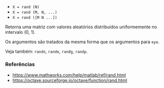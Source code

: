 - `X = rand (N)`
- `X = rand (M, N, ...)`
- `X = rand ([M N ...])`

Retorna uma matriz com valores aleatórios distribuídos uniformemente no
intervalo (0, 1).

Os argumentos são tratados da mesma forma que os argumentos para `eye`.

Veja também: `randn`, `rande`, `randg`, `randp`.

### Referências

- https://www.mathworks.com/help/matlab/ref/rand.html
- https://octave.sourceforge.io/octave/function/rand.html
